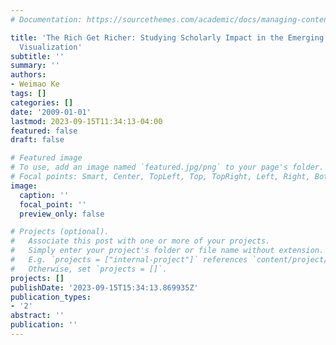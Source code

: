 ```yaml
---
# Documentation: https://sourcethemes.com/academic/docs/managing-content/

title: 'The Rich Get Richer: Studying Scholarly Impact in the Emerging Field of Information
  Visualization'
subtitle: ''
summary: ''
authors:
- Weimao Ke
tags: []
categories: []
date: '2009-01-01'
lastmod: 2023-09-15T11:34:13-04:00
featured: false
draft: false

# Featured image
# To use, add an image named `featured.jpg/png` to your page's folder.
# Focal points: Smart, Center, TopLeft, Top, TopRight, Left, Right, BottomLeft, Bottom, BottomRight.
image:
  caption: ''
  focal_point: ''
  preview_only: false

# Projects (optional).
#   Associate this post with one or more of your projects.
#   Simply enter your project's folder or file name without extension.
#   E.g. `projects = ["internal-project"]` references `content/project/deep-learning/index.md`.
#   Otherwise, set `projects = []`.
projects: []
publishDate: '2023-09-15T15:34:13.869935Z'
publication_types:
- '2'
abstract: ''
publication: ''
---
```


